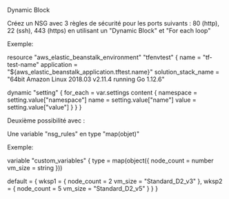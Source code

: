 Dynamic Block

Créez un NSG avec 3 règles de sécurité pour les ports suivants : 80 (http), 22 (ssh), 443 (https) en utilisant un "Dynamic Block" et "For each loop"

Exemple:

resource "aws_elastic_beanstalk_environment" "tfenvtest" {
  name                = "tf-test-name"
  application         = "${aws_elastic_beanstalk_application.tftest.name}"
  solution_stack_name = "64bit Amazon Linux 2018.03 v2.11.4 running Go 1.12.6"

  dynamic "setting" {
    for_each = var.settings
    content {
      namespace = setting.value["namespace"]
      name = setting.value["name"]
      value = setting.value["value"]
    }
  }
}


Deuxième possibilité avec :

Une variable "nsg_rules" en type "map(objet)" 

Exemple:

variable "custom_variables" {
  type = map(object({
    node_count = number
    vm_size    = string
  }))

  default = {
    wksp1 = {
      node_count = 2
      vm_size    = "Standard_D2_v3"
    },
    wksp2 = {
      node_count = 5
      vm_size    = "Standard_D2_v5"
    }
  }
}
